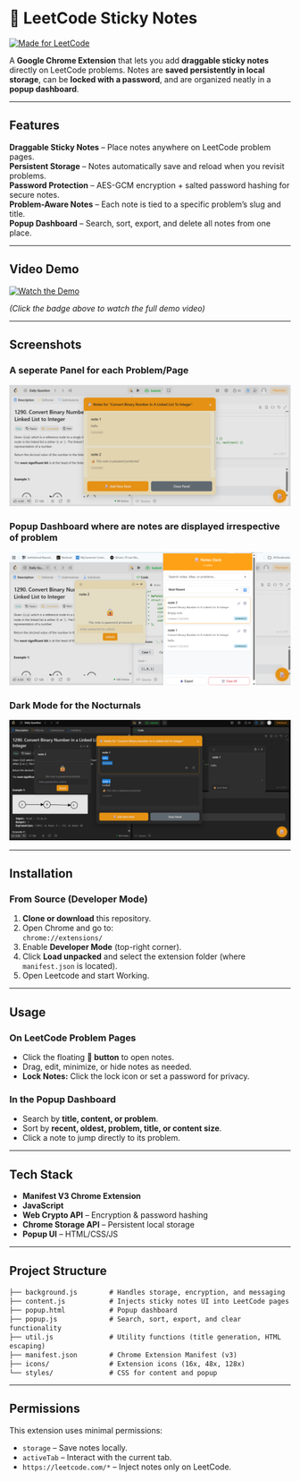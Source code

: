 # 📝 LeetCode Sticky Notes
[![Made for LeetCode](https://img.shields.io/badge/Made%20for-LeetCode-orange?logo=leetcode)](https://leetcode.com/)

A **Google Chrome Extension** that lets you add **draggable sticky notes** directly on LeetCode problems. Notes are **saved persistently in local storage**, can be **locked with a password**, and are organized neatly in a **popup dashboard**.

---

## Features

**Draggable Sticky Notes** – Place notes anywhere on LeetCode problem pages.  
**Persistent Storage** – Notes automatically save and reload when you revisit problems.  
**Password Protection** – AES-GCM encryption + salted password hashing for secure notes.  
**Problem-Aware Notes** – Each note is tied to a specific problem’s slug and title.   
**Popup Dashboard** – Search, sort, export, and delete all notes from one place.   

---

## Video Demo

[![Watch the Demo](https://img.shields.io/badge/▶%20Watch%20Demo-Click%20Here-red?style=for-the-badge&logo=youtube)](https://youtu.be/uzi-zAEZq9Q)

*(Click the badge above to watch the full demo video)*

---

## Screenshots

### A seperate Panel for each Problem/Page
![A seperate panel for each problem/page](screenshots/1.png)

### Popup Dashboard where are notes are displayed irrespective of problem
![Popup Dashboard where are notes are displayed irrespective of problem](screenshots/2.png)

### Dark Mode for the Nocturnals
![Dark mode for the nocturnals](screenshots/3.png)

---

## Installation

### **From Source (Developer Mode)**

1. **Clone or download** this repository.
2. Open Chrome and go to:  
   `chrome://extensions/`
3. Enable **Developer Mode** (top-right corner).
4. Click **Load unpacked** and select the extension folder (where `manifest.json` is located).
5. Open Leetcode and start Working.

---

## Usage

### **On LeetCode Problem Pages**
- Click the floating **📝 button** to open notes.
- Drag, edit, minimize, or hide notes as needed.
- **Lock Notes:** Click the lock icon or set a password for privacy.

### **In the Popup Dashboard**
- Search by **title, content, or problem**.
- Sort by **recent, oldest, problem, title, or content size**.
- Click a note to jump directly to its problem.

---

## Tech Stack

- **Manifest V3 Chrome Extension**  
- **JavaScript**  
- **Web Crypto API** – Encryption & password hashing  
- **Chrome Storage API** – Persistent local storage  
- **Popup UI** – HTML/CSS/JS  

---

## Project Structure

```
├── background.js        # Handles storage, encryption, and messaging
├── content.js           # Injects sticky notes UI into LeetCode pages
├── popup.html           # Popup dashboard
├── popup.js             # Search, sort, export, and clear functionality
├── util.js              # Utility functions (title generation, HTML escaping)
├── manifest.json        # Chrome Extension Manifest (v3)
├── icons/               # Extension icons (16x, 48x, 128x)
└── styles/              # CSS for content and popup
```

---

## Permissions
This extension uses minimal permissions:
- `storage` – Save notes locally.  
- `activeTab` – Interact with the current tab.  
- `https://leetcode.com/*` – Inject notes only on LeetCode.
